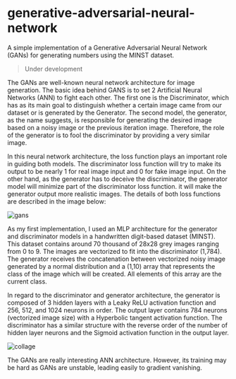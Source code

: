 # generative-adversarial-neural-network

A simple implementation of a Generative Adversarial Neural Network (GANs) for generating numbers using the MINST dataset.

> Under development

The GANs are well-known neural network architecture for image generation. The basic idea behind GANS is to set 2 Artificial Neural Networks (ANN) to fight each other. The first one is the Discriminator, which has as its main goal to distinguish whether a certain image came from our dataset or is generated by the Generator. The second model, the generator, as the name suggests, is responsible for generating the desired image based on a noisy image or the previous iteration image. Therefore, the role of the generator is to fool the discriminator by providing a very similar image. 

In this neural network architecture, the loss function plays an important role in guiding both models. The discriminator loss function will try to make its output to be nearly 1 for real image input and 0 for fake image input. On the other hand, as the generator has to deceive the discriminator, the generator model will minimize part of the discriminator loss function. it will make the generator output more realistic images. The details of both loss functions are described in the image below:

![gans](https://github.com/HerbertHipolito/generative-adversarial-neural-network/assets/94997683/b28e4147-7dc2-479c-b6b4-100867aeb37d)

As my first implementation, I used an MLP architecture for the generator and discriminator models in a handwritten digit-based dataset (MINST). This dataset contains around 70 thousand of 28x28 grey images ranging from 0 to 9. The images are vectorized to fit into the discriminator (1,784). The generator receives the concatenation between vectorized noisy image generated by a normal distribution and a (1,10) array that represents the class of the image which will be created. All elements of this array are the current class.

In regard to the discriminator and generator architecture, the generator is composed of 3 hidden layers with a Leaky ReLU activation function and 256, 512, and 1024 neurons in order. The output layer contains 784 neurons (vectorized image size) with a Hyperbolic tangent activation function. The discriminator has a similar structure with the reverse order of the number of hidden layer neurons and the Sigmoid activation function in the output layer.

![collage](https://github.com/HerbertHipolito/generative-adversarial-neural-network/assets/94997683/28aad9c2-590d-4c61-9dd8-6f1b382555f9)

The GANs are really interesting ANN architecture. However, its training may be hard as GANs are unstable, leading easily to gradient vanishing. 